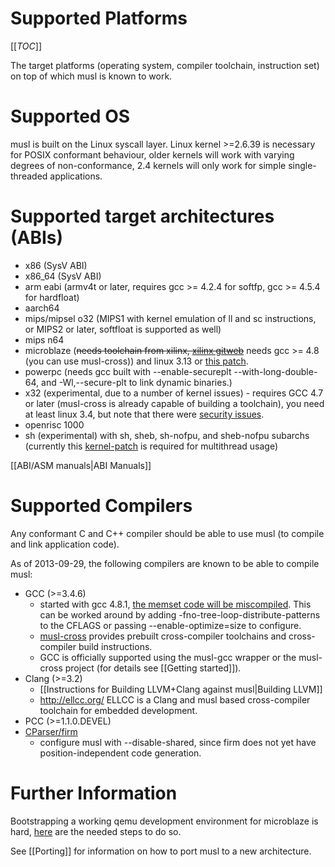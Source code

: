 # Supported Platforms

[[_TOC_]]

The target platforms (operating system, compiler toolchain, instruction set) on
top of which musl is known to work.

# Supported OS

musl is built on the Linux syscall layer. Linux kernel >=2.6.39 is necessary for
POSIX conformant behaviour, older kernels will work with varying degrees of
non-conformance, 2.4 kernels will only work for simple single-threaded
applications.

# Supported target architectures (ABIs)

- x86 (SysV ABI)
- x86_64 (SysV ABI)
- arm eabi (armv4t or later, requires gcc >= 4.2.4 for softfp, gcc >= 4.5.4 for
  hardfloat)
- aarch64
- mips/mipsel o32 (MIPS1 with kernel emulation of ll and sc instructions, or
  MIPS2 or later, softfloat is supported as well)
- mips n64
- microblaze (~~needs toolchain from xilinx, [xilinx gitweb]~~ needs gcc >= 4.8
  (you can use musl-cross)) and linux 3.13 or [this patch].
- powerpc (needs gcc built with --enable-secureplt --with-long-double-64, and
  -Wl,--secure-plt to link dynamic binaries.)
- x32 (experimental, due to a number of kernel issues) - requires GCC 4.7 or
  later (musl-cross is already capable of building a toolchain), you need at
  least linux 3.4, but note that there were [security issues].
- openrisc 1000
- sh (experimental) with sh, sheb, sh-nofpu, and sheb-nofpu subarchs (currently
  this [kernel-patch] is required for multithread usage)

[[ABI/ASM manuals|ABI Manuals]]

[xilinx gitweb]: http://git.xilinx.com/?p=microblaze-gnu.git
[this patch]: https://git.kernel.org/cgit/linux/kernel/git/torvalds/linux.git/commit/?id=99399545d62533b4ae742190b5c6b11f7a5826d9
[security issues]: http://seclists.org/oss-sec/2014/q1/187
[kernel-patch]: https://git.kernel.org/cgit/linux/kernel/git/next/linux-next.git/commit/arch/sh?id=a37922c1a80663dfb814f3837dc1f2a451707e5f

# Supported Compilers

Any conformant C and C++ compiler should be able to use musl (to compile and
link application code).

As of 2013-09-29, the following compilers are known to be able to compile musl:

- GCC (>=3.4.6)
    - started with gcc 4.8.1, [the memset code will be miscompiled][miscompile].
      This can be worked around by adding -fno-tree-loop-distribute-patterns to
      the CFLAGS or passing --enable-optimize=size to configure.
    - [musl-cross] provides prebuilt cross-compiler toolchains and
      cross-compiler build instructions.
    - GCC is officially supported using the musl-gcc wrapper or the musl-cross
      project (for details see [[Getting started]]).
- Clang (>=3.2)
    - [[Instructions for Building LLVM+Clang against musl|Building LLVM]]
    - http://ellcc.org/ ELLCC is a Clang and musl based cross-compiler
      toolchain for embedded development.
- PCC (>=1.1.0.DEVEL)
- [CParser/firm]
    - configure musl with --disable-shared, since firm does not yet have
      position-independent code generation.

[miscompile]: http://openwall.com/lists/musl/2013/08/01/1
[musl-cross]: http://bitbucket.org/GregorR/musl-cross

[CParser/firm]: http://pp.ipd.kit.edu/firm/

# Further Information

Bootstrapping a working qemu development environment for microblaze is hard,
[here][microblaze-qemu] are the needed steps to do so.

See [[Porting]] for information on how to port musl to a new architecture.

[microblaze-qemu]: http://blog.waldemar-brodkorb.de/index.php?/archives/10-qemu-microblaze-system-emulation-tipps.html
